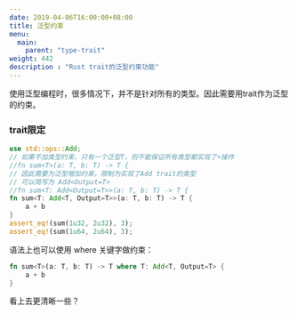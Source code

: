 ```yaml
---
date: 2019-04-06T16:00:00+08:00
title: 泛型约束
menu:
  main:
    parent: "type-trait"
weight: 442
description : "Rust trait的泛型约束功能"
---
```


使用泛型编程时，很多情况下，并不是针对所有的类型。因此需要用trait作为泛型的约束。

### trait限定

```rust
use std::ops::Add;
// 如果不加类型约束，只有一个泛型T，则不能保证所有类型都实现了+操作
//fn sum<T>(a: T, b: T) -> T {
// 因此需要为泛型增加约束，限制为实现了Add trait的类型
// 可以简写为 Add<Output=T>
//fn sum<T: Add<Output=T>>(a: T, b: T) -> T {
fn sum<T: Add<T, Output=T>>(a: T, b: T) -> T {
    a + b
}
assert_eq!(sum(1u32, 2u32), 3);
assert_eq!(sum(1u64, 2u64), 3);
```

语法上也可以使用 where 关键字做约束：

```rust
fn sum<T>(a: T, b: T) -> T where T: Add<T, Output=T> {
    a + b
}
```

看上去更清晰一些？
